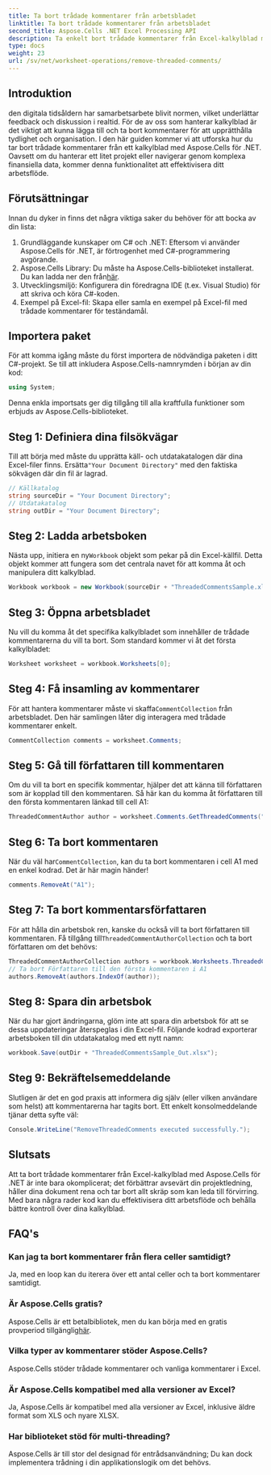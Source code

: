 ```yaml
---
title: Ta bort trådade kommentarer från arbetsbladet
linktitle: Ta bort trådade kommentarer från arbetsbladet
second_title: Aspose.Cells .NET Excel Processing API
description: Ta enkelt bort trådade kommentarer från Excel-kalkylblad med Aspose.Cells för .NET med denna steg-för-steg-guide. Förenkla din Excel-hantering.
type: docs
weight: 23
url: /sv/net/worksheet-operations/remove-threaded-comments/
---
```

## Introduktion
den digitala tidsåldern har samarbetsarbete blivit normen, vilket underlättar feedback och diskussion i realtid. För de av oss som hanterar kalkylblad är det viktigt att kunna lägga till och ta bort kommentarer för att upprätthålla tydlighet och organisation. I den här guiden kommer vi att utforska hur du tar bort trådade kommentarer från ett kalkylblad med Aspose.Cells för .NET. Oavsett om du hanterar ett litet projekt eller navigerar genom komplexa finansiella data, kommer denna funktionalitet att effektivisera ditt arbetsflöde.
## Förutsättningar
Innan du dyker in finns det några viktiga saker du behöver för att bocka av din lista:
1. Grundläggande kunskaper om C# och .NET: Eftersom vi använder Aspose.Cells för .NET, är förtrogenhet med C#-programmering avgörande.
2.  Aspose.Cells Library: Du måste ha Aspose.Cells-biblioteket installerat. Du kan ladda ner den från[här](https://releases.aspose.com/cells/net/).
3. Utvecklingsmiljö: Konfigurera din föredragna IDE (t.ex. Visual Studio) för att skriva och köra C#-koden.
4. Exempel på Excel-fil: Skapa eller samla en exempel på Excel-fil med trådade kommentarer för teständamål.
## Importera paket
För att komma igång måste du först importera de nödvändiga paketen i ditt C#-projekt. Se till att inkludera Aspose.Cells-namnrymden i början av din kod:
```csharp
using System;
```
Denna enkla importsats ger dig tillgång till alla kraftfulla funktioner som erbjuds av Aspose.Cells-biblioteket.
## Steg 1: Definiera dina filsökvägar
 Till att börja med måste du upprätta käll- och utdatakatalogen där dina Excel-filer finns. Ersätta`"Your Document Directory"` med den faktiska sökvägen där din fil är lagrad.
```csharp
// Källkatalog
string sourceDir = "Your Document Directory";
// Utdatakatalog
string outDir = "Your Document Directory";
```
## Steg 2: Ladda arbetsboken
 Nästa upp, initiera en ny`Workbook` objekt som pekar på din Excel-källfil. Detta objekt kommer att fungera som det centrala navet för att komma åt och manipulera ditt kalkylblad.
```csharp
Workbook workbook = new Workbook(sourceDir + "ThreadedCommentsSample.xlsx");
```
## Steg 3: Öppna arbetsbladet
Nu vill du komma åt det specifika kalkylbladet som innehåller de trådade kommentarerna du vill ta bort. Som standard kommer vi åt det första kalkylbladet:
```csharp
Worksheet worksheet = workbook.Worksheets[0];
```
## Steg 4: Få insamling av kommentarer
 För att hantera kommentarer måste vi skaffa`CommentCollection` från arbetsbladet. Den här samlingen låter dig interagera med trådade kommentarer enkelt.
```csharp
CommentCollection comments = worksheet.Comments;
```
## Steg 5: Gå till författaren till kommentaren
Om du vill ta bort en specifik kommentar, hjälper det att känna till författaren som är kopplad till den kommentaren. Så här kan du komma åt författaren till den första kommentaren länkad till cell A1:
```csharp
ThreadedCommentAuthor author = worksheet.Comments.GetThreadedComments("A1")[0].Author;
```
## Steg 6: Ta bort kommentaren
 När du väl har`CommentCollection`, kan du ta bort kommentaren i cell A1 med en enkel kodrad. Det är här magin händer!
```csharp
comments.RemoveAt("A1");
```
## Steg 7: Ta bort kommentarsförfattaren
 För att hålla din arbetsbok ren, kanske du också vill ta bort författaren till kommentaren. Få tillgång till`ThreadedCommentAuthorCollection` och ta bort författaren om det behövs:
```csharp
ThreadedCommentAuthorCollection authors = workbook.Worksheets.ThreadedCommentAuthors;
// Ta bort Författaren till den första kommentaren i A1
authors.RemoveAt(authors.IndexOf(author));
```
## Steg 8: Spara din arbetsbok
När du har gjort ändringarna, glöm inte att spara din arbetsbok för att se dessa uppdateringar återspeglas i din Excel-fil. Följande kodrad exporterar arbetsboken till din utdatakatalog med ett nytt namn:
```csharp
workbook.Save(outDir + "ThreadedCommentsSample_Out.xlsx");
```
## Steg 9: Bekräftelsemeddelande
Slutligen är det en god praxis att informera dig själv (eller vilken användare som helst) att kommentarerna har tagits bort. Ett enkelt konsolmeddelande tjänar detta syfte väl:
```csharp
Console.WriteLine("RemoveThreadedComments executed successfully.");
```
## Slutsats
Att ta bort trådade kommentarer från Excel-kalkylblad med Aspose.Cells för .NET är inte bara okomplicerat; det förbättrar avsevärt din projektledning, håller dina dokument rena och tar bort allt skräp som kan leda till förvirring. Med bara några rader kod kan du effektivisera ditt arbetsflöde och behålla bättre kontroll över dina kalkylblad.
## FAQ's
### Kan jag ta bort kommentarer från flera celler samtidigt?
Ja, med en loop kan du iterera över ett antal celler och ta bort kommentarer samtidigt.
### Är Aspose.Cells gratis?
 Aspose.Cells är ett betalbibliotek, men du kan börja med en gratis provperiod tillgänglig[här](https://releases.aspose.com/).
### Vilka typer av kommentarer stöder Aspose.Cells?
Aspose.Cells stöder trådade kommentarer och vanliga kommentarer i Excel.
### Är Aspose.Cells kompatibel med alla versioner av Excel?
Ja, Aspose.Cells är kompatibel med alla versioner av Excel, inklusive äldre format som XLS och nyare XLSX.
### Har biblioteket stöd för multi-threading?
Aspose.Cells är till stor del designad för entrådsanvändning; Du kan dock implementera trådning i din applikationslogik om det behövs.
